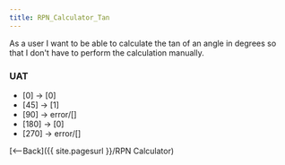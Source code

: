 ```yaml
---
title: RPN_Calculator_Tan
---
```

As a user I want to be able to calculate the tan of an angle in degrees so that I don't have to perform the calculation manually.


### UAT
* [0] <tan> -> [0]
* [45] <tan> -> [1]
* [90] <tan> -> error/[]
* [180] <tan> -> [0]
* [270] <tan> -> error/[]

[<--Back]({{ site.pagesurl }}/RPN Calculator)